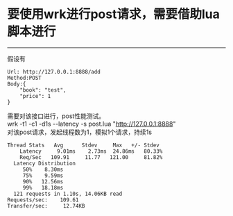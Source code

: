 # 要使用wrk进行post请求，需要借助lua脚本进行
***
假设有
```text
Url: http://127.0.0.1:8888/add
Method:POST
Body:{
    "book": "test",
    "price": 1
}
```
需要对该接口进行，post性能测试。<br>
wrk -t1 -c1 -d1s --latency -s post.lua "http://127.0.0.1:8888" <br>
对该post请求，发起线程数为1，模拟1个请求，持续1s
```text
Thread Stats   Avg      Stdev     Max   +/- Stdev
    Latency     9.01ms    2.73ms  24.86ms   80.33%
    Req/Sec   109.91     11.77   121.00     81.82%
  Latency Distribution
     50%    8.30ms
     75%    9.59ms
     90%   12.56ms
     99%   18.18ms
  121 requests in 1.10s, 14.06KB read
Requests/sec:    109.61
Transfer/sec:     12.74KB
```




